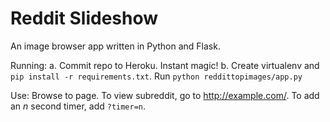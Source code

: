 Reddit Slideshow
================

An image browser app written in Python and Flask.

Running:
    a. Commit repo to Heroku. Instant magic!
    b. Create virtualenv and ``pip install -r requirements.txt``.
        Run ``python reddittopimages/app.py``

Use:
    Browse to page. To view subreddit, go to http://example.com/<subreddit>.
    To add an *n* second timer, add ``?timer=n``.
